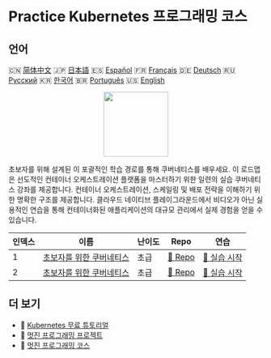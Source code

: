 # Practice Kubernetes 프로그래밍 코스

## 언어

🇨🇳 [简体中文](README_zh.md) 🇯🇵 [日本語](README_ja.md) 🇪🇸 [Español](README_es.md) 🇫🇷 [Français](README_fr.md) 🇩🇪 [Deutsch](README_de.md) 🇷🇺 [Русский](README_ru.md) 🇰🇷 [한국어](README_ko.md) 🇧🇷 [Português](README_pt.md) 🇺🇸 [English](README.md) 

<div align="center">
<img width="128px" src="https://file.labex.io/path/RTAa3OE96ESn.png">
</div>

초보자를 위해 설계된 이 포괄적인 학습 경로를 통해 쿠버네티스를 배우세요. 이 로드맵은 선도적인 컨테이너 오케스트레이션 플랫폼을 마스터하기 위한 일련의 실습 쿠버네티스 강좌를 제공합니다. 컨테이너 오케스트레이션, 스케일링 및 배포 전략을 이해하기 위한 명확한 구조를 제공합니다. 클라우드 네이티브 플레이그라운드에서 비디오가 아닌 실용적인 연습을 통해 컨테이너화된 애플리케이션의 대규모 관리에서 실제 경험을 얻을 수 있습니다.

|   인덱스 | 이름                                                                             | 난이도   | Repo                                                              | 연습                                                                 |
|----------|----------------------------------------------------------------------------------|----------|-------------------------------------------------------------------|----------------------------------------------------------------------|
|        1 | [초보자를 위한 쿠버네티스](https://labex.io/ko/courses/kubernetes-for-beginners) | 초급     | [🔗 Repo](https://github.com/labex-labs/kubernetes-for-beginners) | [🚀 실습 시작](https://labex.io/ko/courses/kubernetes-for-beginners) |
|        2 | [초보자를 위한 쿠버네티스](https://labex.io/ko/courses/kubernetes-for-noobs)     | 초급     | [🔗 Repo](https://github.com/labex-labs/kubernetes-for-noobs)     | [🚀 실습 시작](https://labex.io/ko/courses/kubernetes-for-noobs)     |

## 더 보기

- 🔗 [Kubernetes 무료 튜토리얼](https://github.com/labex-labs/kubernetes-free-tutorials)
- 🔗 [멋진 프로그래밍 프로젝트](https://github.com/labex-labs/awesome-programming-projects)
- 🔗 [멋진 프로그래밍 코스](https://github.com/labex-labs/awesome-programming-courses)


